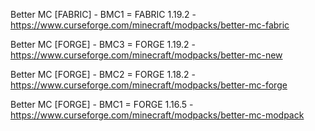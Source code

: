 Better MC [FABRIC] - BMC1 = FABRIC 1.19.2 - https://www.curseforge.com/minecraft/modpacks/better-mc-fabric

Better MC [FORGE] - BMC3 = FORGE 1.19.2 - https://www.curseforge.com/minecraft/modpacks/better-mc-new

Better MC [FORGE] - BMC2 = FORGE 1.18.2 - https://www.curseforge.com/minecraft/modpacks/better-mc-forge

Better MC [FORGE] - BMC1 = FORGE 1.16.5 - https://www.curseforge.com/minecraft/modpacks/better-mc-modpack

